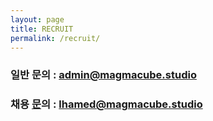 ```yaml
---
layout: page
title: RECRUIT
permalink: /recruit/
---
```


### 일반 문의 : admin@magmacube.studio

### 채용 [문](https://sites.google.com/view/magmacubehidden/%ED%99%88)의 : lhamed@magmacube.studio
